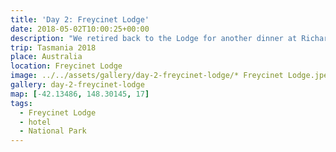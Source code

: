 ```yaml
---
title: 'Day 2: Freycinet Lodge'
date: 2018-05-02T10:00:25+00:00
description: "We retired back to the Lodge for another dinner at Richardson's Bistro. Today there wasn't much of a sunset, just a gradual fading of the light."
trip: Tasmania 2018
place: Australia
location: Freycinet Lodge
image: ../../assets/gallery/day-2-freycinet-lodge/* Freycinet Lodge.jpeg
gallery: day-2-freycinet-lodge
map: [-42.13486, 148.30145, 17]
tags:
  - Freycinet Lodge
  - hotel
  - National Park
---
```

